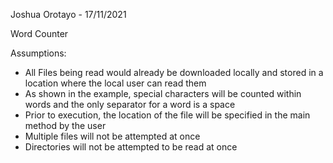 Joshua Orotayo - 17/11/2021

Word Counter

Assumptions: 

- All Files being read would already be downloaded locally and stored in a location where the local user can read them
- As shown in the example, special characters will be counted within words and the only separator for a word is a space
- Prior to execution, the location of the file will be specified in the main method by the user
- Multiple files will not be attempted at once
- Directories will not be attempted to be read at once

